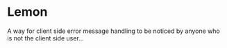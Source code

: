 # Lemon
A way for client side error message handling to be noticed by anyone who is not the client side user...
